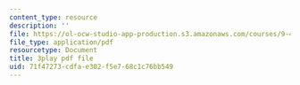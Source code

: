 ```yaml
---
content_type: resource
description: ''
file: https://ol-ocw-studio-app-production.s3.amazonaws.com/courses/9-40-introduction-to-neural-computation-spring-2018/71f47273cdfae302f5e768c1c76bb549_vQpo3rTwUjc.pdf
file_type: application/pdf
resourcetype: Document
title: 3play pdf file
uid: 71f47273-cdfa-e302-f5e7-68c1c76bb549
---
```

